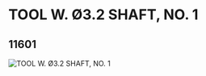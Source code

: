 # TOOL W. Ø3.2 SHAFT, NO. 1
## 11601
![TOOL W. Ø3.2 SHAFT, NO. 1](https://lc-www-live-s.legocdn.com/media/bricks/5/2/6021974.jpg)